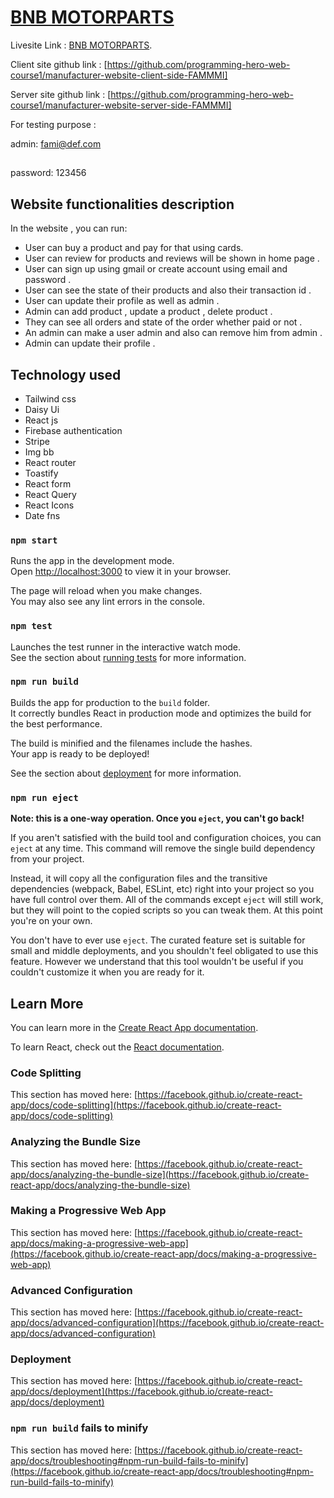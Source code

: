 # [BNB MOTORPARTS](https://assignment-12-5df58.web.app/)

Livesite Link : [BNB MOTORPARTS](https://assignment-12-5df58.web.app/).

Client site github link : [https://github.com/programming-hero-web-course1/manufacturer-website-client-side-FAMMMI]

Server site github link : [https://github.com/programming-hero-web-course1/manufacturer-website-server-side-FAMMMI]



For testing purpose :

admin: fami@def.com
##
password: 123456

## Website functionalities description 

In the website , you can run:

 * User can buy a product and pay for that using cards.
 * User can review for products and reviews will be shown in home page .
 * User can sign up using gmail or create account using email and password .
 * User can see the state of their products and also their transaction id  .
 * User can update their profile as well as admin .
 * Admin can add product , update a product , delete product .
 * They can see all orders and state of the order whether paid or not .
 * An admin can make a user admin and also can remove him from admin .
 * Admin can update their profile .
 
## Technology used

 * Tailwind css
 * Daisy Ui
 * React js
 * Firebase authentication 
 * Stripe
 * Img bb
 * React router 
 * Toastify
 * React form
 * React Query
 * React Icons 
 * Date fns


### `npm start`

Runs the app in the development mode.\
Open [http://localhost:3000](http://localhost:3000) to view it in your browser.

The page will reload when you make changes.\
You may also see any lint errors in the console.

### `npm test`

Launches the test runner in the interactive watch mode.\
See the section about [running tests](https://facebook.github.io/create-react-app/docs/running-tests) for more information.

### `npm run build`

Builds the app for production to the `build` folder.\
It correctly bundles React in production mode and optimizes the build for the best performance.

The build is minified and the filenames include the hashes.\
Your app is ready to be deployed!

See the section about [deployment](https://facebook.github.io/create-react-app/docs/deployment) for more information.

### `npm run eject`

**Note: this is a one-way operation. Once you `eject`, you can't go back!**

If you aren't satisfied with the build tool and configuration choices, you can `eject` at any time. This command will remove the single build dependency from your project.

Instead, it will copy all the configuration files and the transitive dependencies (webpack, Babel, ESLint, etc) right into your project so you have full control over them. All of the commands except `eject` will still work, but they will point to the copied scripts so you can tweak them. At this point you're on your own.

You don't have to ever use `eject`. The curated feature set is suitable for small and middle deployments, and you shouldn't feel obligated to use this feature. However we understand that this tool wouldn't be useful if you couldn't customize it when you are ready for it.

## Learn More

You can learn more in the [Create React App documentation](https://facebook.github.io/create-react-app/docs/getting-started).

To learn React, check out the [React documentation](https://reactjs.org/).

### Code Splitting

This section has moved here: [https://facebook.github.io/create-react-app/docs/code-splitting](https://facebook.github.io/create-react-app/docs/code-splitting)

### Analyzing the Bundle Size

This section has moved here: [https://facebook.github.io/create-react-app/docs/analyzing-the-bundle-size](https://facebook.github.io/create-react-app/docs/analyzing-the-bundle-size)

### Making a Progressive Web App

This section has moved here: [https://facebook.github.io/create-react-app/docs/making-a-progressive-web-app](https://facebook.github.io/create-react-app/docs/making-a-progressive-web-app)

### Advanced Configuration

This section has moved here: [https://facebook.github.io/create-react-app/docs/advanced-configuration](https://facebook.github.io/create-react-app/docs/advanced-configuration)

### Deployment

This section has moved here: [https://facebook.github.io/create-react-app/docs/deployment](https://facebook.github.io/create-react-app/docs/deployment)

### `npm run build` fails to minify

This section has moved here: [https://facebook.github.io/create-react-app/docs/troubleshooting#npm-run-build-fails-to-minify](https://facebook.github.io/create-react-app/docs/troubleshooting#npm-run-build-fails-to-minify)
